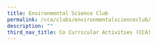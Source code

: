 ```yaml
---
title: Environmental Science Club
permalink: /cca/clubs/environmentalscienceclub/
description: ""
third_nav_title: Co Curricular Activities (CCA)
---
```

